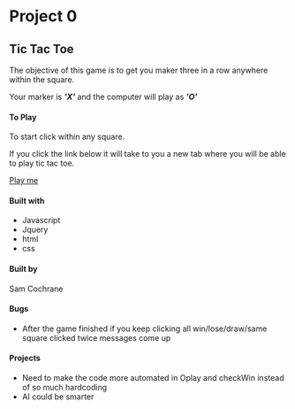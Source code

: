 # Project 0

## Tic Tac Toe

The objective of this game is to get you maker three in a row anywhere within the square.


Your marker is _**'X'**_ and the computer will play as _**'O'**_

#### To Play

To start click within any square.

If you click the link below it will take to you a new tab where you will be able to play tic tac toe.

[Play me](https://samcochrane88.github.io/project0/)

#### Built with

* Javascript
* Jquery
* html
* css

#### Built by

Sam Cochrane

#### Bugs

* After the game finished if you keep clicking all win/lose/draw/same square clicked twice messages come up


#### Projects

* Need to make the code more automated in Oplay and checkWin instead of so much hardcoding
* AI could be smarter

